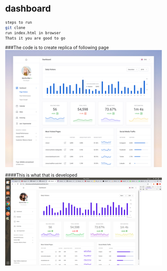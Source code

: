 # dashboard     

~~~~sh
steps to run     
git clone       
run index.html in browser
Thats it you are good to go
~~~~    

###The code is to create replica of following page    
![alt text](./assets/dashboard.png)   
    
####This is what that is developed    
![alt text](dashboard-actual.png)
